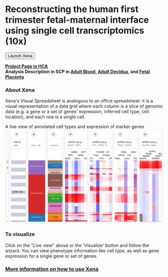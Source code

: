 # Reconstructing the human first trimester fetal-maternal interface using single cell transcriptomics (10x)

<button class="cohortButton">Launch Xena</button>

__[Project Page in HCA](https://data.humancellatlas.org/explore/projects/f83165c5-e2ea-4d15-a5cf-33f3550bffde)__<br>
__Analysis Description in SCP in [Adult Blood](https://singlecell.broadinstitute.org/single_cell/study/SCP773/2020-mar-fetalmaternal-adult-blood-10x),
[Adult Decidua](https://singlecell.broadinstitute.org/single_cell/study/SCP788/2020-mar-fetalmaternal-adult-decidua-10x), and
[Fetal Placenta](https://singlecell.broadinstitute.org/single_cell/study/SCP772/2020-mar-fetalmaternal-fetal-placenta-10x)__

### About Xena
Xena's Visual Spreadsheet is analogous to an office spreadsheet: it is a visual representation of a data grid where each column is a slice of genomic data (e.g. a gene or a set of genes' expression, inferred cell type, cell location), and each row is a single cell.

A live view of annotated cell types and expression of marker genes 
<a href='/?columns=%5B%7B%22width%22%3A103%2C%22columnLabel%22%3A%22%22%2C%22fieldLabel%22%3A%22main_category%22%2C%22host%22%3A%22https%3A%2F%2Fsinglecellnew.xenahubs.net%22%2C%22name%22%3A%22HCA%2FFetal_Maternal_Interface%2F10x%2Fcategory.tsv%22%2C%22fields%22%3A%22main_category%22%7D%2C%7B%22width%22%3A90%2C%22columnLabel%22%3A%22%22%2C%22fieldLabel%22%3A%22annotated_cell_identity.ontology_label%22%2C%22host%22%3A%22https%3A%2F%2Fsinglecellnew.xenahubs.net%22%2C%22name%22%3A%22HCA%2FFetal_Maternal_Interface%2F10x%2Fmeta.tsv%22%2C%22fields%22%3A%22annotated_cell_identity.ontology_label%22%7D%2C%7B%22width%22%3A136%2C%22columnLabel%22%3A%22scRNA-seq%20gene%20expression%20-%20Adult%20blood%2C%20decidua%2C%20placenta%2010x%22%2C%22fieldLabel%22%3A%22NKG7%2C%20PRF1%2C%20GZMB%2C%20GNLY%2C%20GZMA%2C%20CST7%2C%20KLRF1%22%2C%22host%22%3A%22https%3A%2F%2Fsinglecellnew.xenahubs.net%22%2C%22name%22%3A%22HCA%2FFetal_Maternal_Interface%2F10x%2FexprMatrix.tsv%22%2C%22fields%22%3A%22NKG7%20PRF1%20GZMB%20GNLY%20GZMA%20CST7%20KLRF1%22%7D%2C%7B%22width%22%3A136%2C%22columnLabel%22%3A%22scRNA-seq%20gene%20expression%20-%20Adult%20blood%2C%20decidua%2C%20placenta%2010x%22%2C%22fieldLabel%22%3A%22FTL%2C%20CTSS%2C%20TYROBP%2C%20FTH1%2C%20S100A9%2C%20LYZ%2C%20AIF1%22%2C%22host%22%3A%22https%3A%2F%2Fsinglecellnew.xenahubs.net%22%2C%22name%22%3A%22HCA%2FFetal_Maternal_Interface%2F10x%2FexprMatrix.tsv%22%2C%22fields%22%3A%22FTL%20CTSS%20TYROBP%20FTH1%20S100A9%20LYZ%20AIF1%22%7D%2C%7B%22width%22%3A136%2C%22columnLabel%22%3A%22scRNA-seq%20gene%20expression%20-%20Adult%20blood%2C%20decidua%2C%20placenta%2010x%22%2C%22fieldLabel%22%3A%22TRAC%2C%20CXCR4%2C%20CD69%2C%20CD52%2C%20LTB%2C%20CD3D%2C%20BTG1%22%2C%22host%22%3A%22https%3A%2F%2Fsinglecellnew.xenahubs.net%22%2C%22name%22%3A%22HCA%2FFetal_Maternal_Interface%2F10x%2FexprMatrix.tsv%22%2C%22fields%22%3A%22TRAC%20CXCR4%20CD69%20CD52%20LTB%20CD3D%20BTG1%22%7D%2C%7B%22width%22%3A136%2C%22columnLabel%22%3A%22scRNA-seq%20gene%20expression%20-%20Adult%20blood%2C%20decidua%2C%20placenta%2010x%22%2C%22fieldLabel%22%3A%22DUSP9%2C%20SMAGP%2C%20BCAM%2C%20ACSS1%2C%20EFEMP1%2C%20SPINT1%2C%20MORC4%22%2C%22host%22%3A%22https%3A%2F%2Fsinglecellnew.xenahubs.net%22%2C%22name%22%3A%22HCA%2FFetal_Maternal_Interface%2F10x%2FexprMatrix.tsv%22%2C%22fields%22%3A%22DUSP9%20SMAGP%20BCAM%20ACSS1%20EFEMP1%20SPINT1%20MORC4%22%7D%5D&heatmap=%7B%22showWelcome%22%3Afalse%2C%22mode%22%3A%22heatmap%22%7D'><img src="https://github.com/ucscXena/cohortMetaData/raw/master/cohort_HCA%20Fetal%20Maternal%20Interface%2010x/HCA%20Fetal%20Maternal%20Interface%2010x.png" width="800px"></a>

### To visualize
Click on the "Live view" above or the 'Visualize' button and follow the wizard. You can view phenotype information like cell type, as well as gene expression for a single gene or set of genes.

### [More information on how to use Xena](https://ucsc-xena.gitbook.io/project/tutorials/hca-tutorial)

<br>
